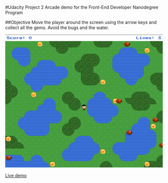 #Udacity Project 2
Arcade demo for the Front-End Developer Nanodegree Program

##Objective
Move the player around the screen using the arrow keys and collect all the gems. Avoid the bugs and the water.

![screenshot](src/images/screenshot.png)

[Live demo](http://rewfergu.github.io/udacity-arcade-game/)
